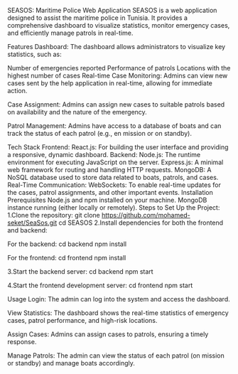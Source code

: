 SEASOS: Maritime Police Web Application
SEASOS is a web application designed to assist the maritime police in Tunisia. It provides a comprehensive dashboard to visualize statistics, monitor emergency cases, and efficiently manage patrols in real-time.

Features
Dashboard:
The dashboard allows administrators to visualize key statistics, such as:

Number of emergencies reported
Performance of patrols
Locations with the highest number of cases
Real-time Case Monitoring:
Admins can view new cases sent by the help application in real-time, allowing for immediate action.

Case Assignment:
Admins can assign new cases to suitable patrols based on availability and the nature of the emergency.

Patrol Management:
Admins have access to a database of boats and can track the status of each patrol (e.g., en mission or on standby).

Tech Stack
Frontend:
React.js: For building the user interface and providing a responsive, dynamic dashboard.
Backend:
Node.js: The runtime environment for executing JavaScript on the server.
Express.js: A minimal web framework for routing and handling HTTP requests.
MongoDB: A NoSQL database used to store data related to boats, patrols, and cases.
Real-Time Communication:
WebSockets: To enable real-time updates for the cases, patrol assignments, and other important events.
Installation
Prerequisites
Node.js and npm installed on your machine.
MongoDB instance running (either locally or remotely).
Steps to Set Up the Project:
1.Clone the repository:
git clone https://github.com/mohamed-seket/SeaSos.git
cd SEASOS
2.Install dependencies for both the frontend and backend:

For the backend:
cd backend
npm install

For the frontend:
cd frontend
npm install

3.Start the backend server:
cd backend
npm start 

4.Start the frontend development server:
cd frontend
npm start

Usage
Login:
The admin can log into the system and access the dashboard.

View Statistics:
The dashboard shows the real-time statistics of emergency cases, patrol performance, and high-risk locations.

Assign Cases:
Admins can assign cases to patrols, ensuring a timely response.

Manage Patrols:
The admin can view the status of each patrol (on mission or standby) and manage boats accordingly.


